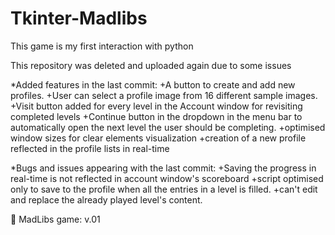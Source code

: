 # Tkinter-Madlibs
This game is my first interaction with python

This repository was deleted and uploaded again due to some issues

*Added features in the last commit:
    +A button to create and add new profiles.
    +User can select a profile image from 16 different sample images.
    +Visit button added for every level in the Account window for revisiting completed levels
    +Continue button in the dropdown in the menu bar to automatically open the next level the user should be completing.
    +optimised window sizes for clear elements visualization
    +creation of a new profile reflected in the profile lists in real-time
  
*Bugs and issues appearing with the last commit:
    +Saving the progress in real-time is not reflected in account window's scoreboard
    +script optimised only to save to the profile when all the entries in a level is filled.
    +can't edit and replace the already played level's content.
  
:floppy_disk: MadLibs game: v.01
